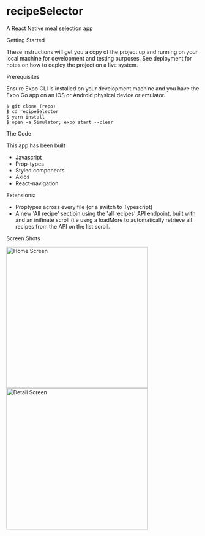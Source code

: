 # recipeSelector

A React Native meal selection app

Getting Started

These instructions will get you a copy of the project up and running on your local machine for development and testing purposes. See deployment for notes on how to deploy the project on a live system.

Prerequisites

Ensure Expo CLI is installed on your development machine and you have the Expo Go app on an iOS or Android physical device or emulator.

```
$ git clone (repo)
$ cd recipeSelector
$ yarn install
$ open -a Simulator; expo start --clear
```


The Code

This app has been built

- Javascript
- Prop-types
- Styled components
- Axios
- React-navigation



Extensions:
- Proptypes across every file (or a switch to Typescript)
- A new 'All recipe' sectiojn using the 'all recipes' API endpoint, built with <FlatList/> and an inifinate scroll (i.e usng a loadMore to automatically retrieve all recipes from the API on the list scroll.  



Screen Shots

<img width="370" alt="Home Screen" src="https://user-images.githubusercontent.com/36195948/158128818-41e3bf52-6186-4514-928b-ead9d2c8c6f4.png">
<img width="370" alt="Detail Screen" src="https://user-images.githubusercontent.com/36195948/158128826-1a9f6b0a-6a90-46b4-8a72-c38a94aeb298.png">
